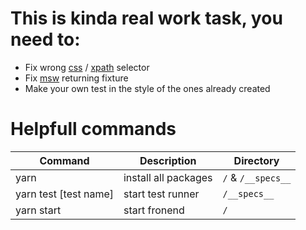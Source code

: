 # This is kinda real work task, you need to:

- Fix wrong [css](https://www.w3schools.com/cssref/css_selectors.asp) / [xpath](https://www.w3schools.com/xml/xpath_syntax.asp) selector
- Fix [msw](https://mswjs.io/docs/) returning fixture
- Make your own test in the style of the ones already created

# Helpfull commands

| Command               | Description          | Directory          |
| --------------------- | -------------------- | ------------------ |
| yarn                  | install all packages | `/` & `/__specs__` |
| yarn test [test name] | start test runner    | `/__specs__`       |
| yarn start            | start fronend        | `/`                |
